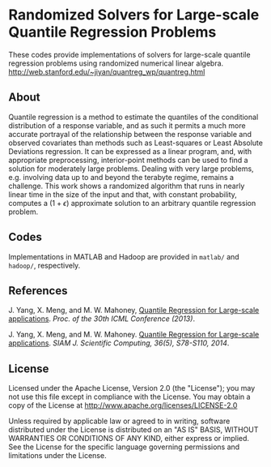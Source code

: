 # Randomized Solvers for Large-scale Quantile Regression Problems
These codes provide implementations of solvers for large-scale quantile regression problems using randomized numerical linear algebra.
http://web.stanford.edu/~jiyan/quantreg_wp/quantreg.html

## About
Quantile regression is a method to estimate the quantiles of the conditional distribution of a response variable, and as such it permits a much more accurate portrayal of the relationship between the response variable and observed covariates than methods such as Least-squares or Least Absolute Deviations regression. It can be expressed as a linear program, and, with appropriate preprocessing, interior-point methods can be used to find a solution for moderately large problems. Dealing with very large problems, e.g. involving data up to and beyond the terabyte regime, remains a challenge. This work shows a randomized algorithm that runs in nearly linear time in the size of the input and that, with constant probability, computes a $(1+\epsilon)$ approximate solution to an arbitrary quantile regression problem.

## Codes
Implementations in MATLAB and Hadoop are provided in `matlab/` and `hadoop/`, respectively.

## References
J. Yang, X. Meng, and M. W. Mahoney, [Quantile Regression for Large-scale applications](http://web.stanford.edu/~jiyan/publications/quantreg_icml.pdf). *Proc. of the 30th ICML Conference (2013)*.

J. Yang, X. Meng, and M. W. Mahoney. [Quantile Regression for Large-scale applications](http://web.stanford.edu/~jiyan/publications/quantreg_sisc.pdf). *SIAM J. Scientific Computing, 36(5), S78-S110, 2014*.

## License

Licensed under the Apache License, Version 2.0 (the "License");
you may not use this file except in compliance with the License.
You may obtain a copy of the License at
http://www.apache.org/licenses/LICENSE-2.0

Unless required by applicable law or agreed to in writing, software
distributed under the License is distributed on an "AS IS" BASIS,
WITHOUT WARRANTIES OR CONDITIONS OF ANY KIND, either express or implied.
See the License for the specific language governing permissions and
limitations under the License.
